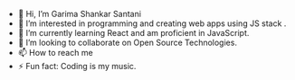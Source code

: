 - 👋 Hi, I’m Garima Shankar Santani
- 👀 I’m interested in programming and creating web apps using JS stack .
- 🌱 I’m currently learning React and am proficient in JavaScript.
- 💞️ I’m looking to collaborate on Open Source Technologies.
- 📫 How to reach me 
- ⚡ Fun fact: Coding is my music.

<!---
goluisalwayscoding/goluisalwayscoding is a ✨ special ✨ repository because its `README.md` (this file) appears on your GitHub profile.
You can click the Preview link to take a look at your changes.
--->
